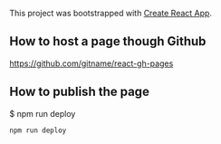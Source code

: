 This project was bootstrapped with [Create React App](https://github.com/facebook/create-react-app).

## How to host a page though Github

https://github.com/gitname/react-gh-pages

## How to publish the page

$ npm run deploy

```
npm run deploy
```